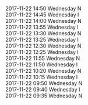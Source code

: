 2017-11-22 14:50 Wednesday  N  
2017-11-22 14:45 Wednesday  I  
2017-11-22 14:00 Wednesday  N  
2017-11-22 13:55 Wednesday  I  
2017-11-22 13:30 Wednesday  N  
2017-11-22 13:25 Wednesday  I  
2017-11-22 12:30 Wednesday  N  
2017-11-22 12:25 Wednesday  I  
2017-11-22 11:55 Wednesday  N  
2017-11-22 11:50 Wednesday  I  
2017-11-22 10:20 Wednesday  N  
2017-11-22 10:15 Wednesday  I  
2017-11-22 09:50 Wednesday  N  
2017-11-22 09:40 Wednesday  I  
2017-11-22 09:35 Wednesday  N  
